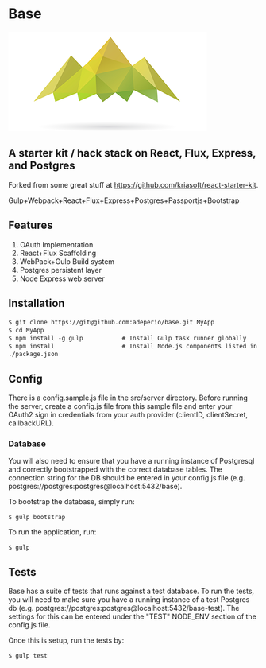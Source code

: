 # Base
![Alt text](/logo.png?raw=true "Base")
## A starter kit / hack stack on React, Flux, Express, and Postgres

Forked from some great stuff at https://github.com/kriasoft/react-starter-kit.

Gulp+Webpack+React+Flux+Express+Postgres+Passportjs+Bootstrap

## Features

1. OAuth Implementation
2. React+Flux Scaffolding
3. WebPack+Gulp Build system
4. Postgres persistent layer
5. Node Express web server

## Installation

```shell
$ git clone https://git@github.com:adeperio/base.git MyApp
$ cd MyApp
$ npm install -g gulp           # Install Gulp task runner globally
$ npm install                   # Install Node.js components listed in ./package.json
```

## Config

There is a config.sample.js file in the src/server directory. Before running the server, create a config.js file from this sample file and enter your OAuth2 sign in credentials from your auth provider (clientID, clientSecret, callbackURL).

### Database

You will also need to ensure that you have a running instance of Postgresql and correctly bootstrapped with the correct database tables. The connection string for the DB should be entered in your config.js file (e.g. postgres://postgres:postgres@localhost:5432/base).

To bootstrap the database, simply run:

```shell
$ gulp bootstrap
```

To run the application, run:

```shell
$ gulp
```

## Tests

Base has a suite of tests that runs against a test database. To run the tests, you will need to make sure you have a running instance of a test Postgres db (e.g. postgres://postgres:postgres@localhost:5432/base-test). The settings for this can be entered under the "TEST" NODE_ENV section of the config.js file.

Once this is setup, run the tests by:

```shell
$ gulp test
```
